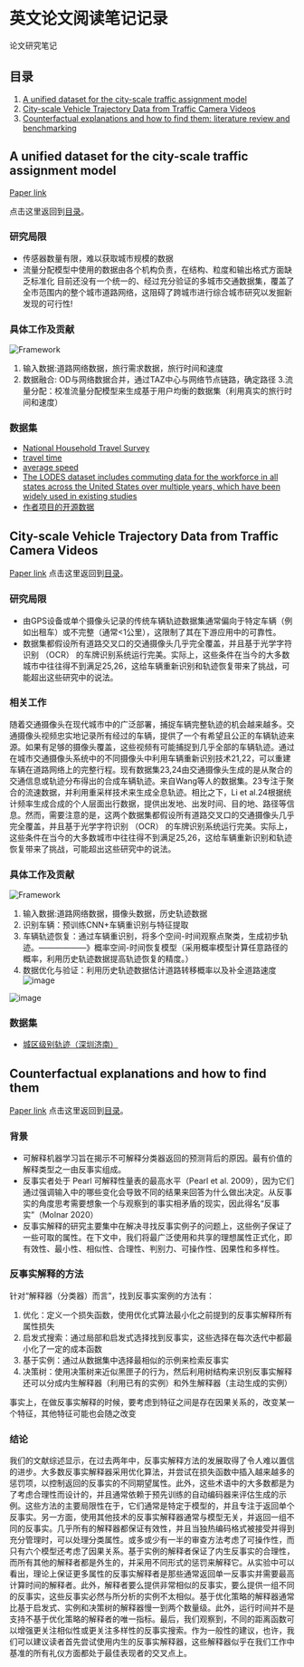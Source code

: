 # 英文论文阅读笔记记录


论文研究笔记

## 目录

1. [A unified dataset for the city-scale traffic assignment model](#A-unified-dataset-for-the-city-scale-traffic-assignment-model)
2. [City-scale Vehicle Trajectory Data from Traffic Camera Videos](#City-scale-Vehicle-Trajectory-Data-from-Traffic-Camera-Videos)
3. [Counterfactual explanations and how to find them: literature review and benchmarking](#Counterfactual-explanations-and-how-to-find-them)

## A unified dataset for the city-scale traffic assignment model

[Paper link](https://www.nature.com/articles/s41597-024-03149-8#Sec16)

点击这里返回到[目录](#目录)。

### 研究局限
* 传感器数量有限，难以获取城市规模的数据
* 流量分配模型中使用的数据由各个机构负责，在结构、粒度和输出格式方面缺乏标准化
目前还没有一个统一的、经过充分验证的多城市交通数据集，覆盖了全市范围内的整个城市道路网络，这阻碍了跨城市进行综合城市研究以发掘新发现的可行性!
### 具体工作及贡献

![Framework](https://media.springernature.com/full/springer-static/image/art%3A10.1038%2Fs41597-024-03149-8/MediaObjects/41597_2024_3149_Fig1_HTML.png?as=webp)

1. 输入数据:道路网络数据，旅行需求数据，旅行时间和速度
2. 数据融合: OD与网络数据合并，通过TAZ中心与网络节点链路，确定路径
3.流量分配：校准流量分配模型来生成基于用户均衡的数据集（利用真实的旅行时间和速度）
### 数据集
* [National Household Travel Survey](https://nhts.ornl.gov/od/)
* [travel time](https://www.tomtom.com/traffic-index/ranking/)
* [average speed](https://www.waze.com/live-map/)
* [The LODES dataset includes commuting data for the workforce in all states across the United States over multiple years, which have been widely used in existing studies](https://lehd.ces.census.gov/data/lodes/)
* [作者项目的开源数据](https://github.com/xuxiaotong/A_unified_and_validated_traffic_dataset_for_20_U.S._cities )

## City-scale Vehicle Trajectory Data from Traffic Camera Videos
[Paper link](https://www.nature.com/articles/s41597-023-02589-y)
点击这里返回到[目录](#目录)。
### 研究局限
* 由GPS设备或单个摄像头记录的传统车辆轨迹数据集通常偏向于特定车辆（例如出租车）或不完整（通常<1公里），这限制了其在下游应用中的可靠性。
* 数据集都假设所有道路交叉口的交通摄像头几乎完全覆盖，并且基于光学字符识别 （OCR） 的车牌识别系统运行完美。实际上，这些条件在当今的大多数城市中往往得不到满足25,26，这给车辆重新识别和轨迹恢复带来了挑战，可能超出这些研究中的说法。
### 相关工作
随着交通摄像头在现代城市中的广泛部署，捕捉车辆完整轨迹的机会越来越多。交通摄像头视频忠实地记录所有经过的车辆，提供了一个有希望且公正的车辆轨迹来源。如果有足够的摄像头覆盖，这些视频有可能捕捉到几乎全部的车辆轨迹。通过在城市交通摄像头系统中的不同摄像头中利用车辆重新识别技术21,22，可以重建车辆在道路网络上的完整行程。现有数据集23,24由交通摄像头生成的是从聚合的交通信息或轨迹分布得出的合成车辆轨迹。来自Wang等人的数据集。23专注于聚合的流速数据，并利用重采样技术来生成全息轨迹。相比之下，Li et al.24根据统计频率生成合成的个人层面出行数据，提供出发地、出发时间、目的地、路径等信息。然而，需要注意的是，这两个数据集都假设所有道路交叉口的交通摄像头几乎完全覆盖，并且基于光学字符识别 （OCR） 的车牌识别系统运行完美。实际上，这些条件在当今的大多数城市中往往得不到满足25,26，这给车辆重新识别和轨迹恢复带来了挑战，可能超出这些研究中的说法。
### 具体工作及贡献
![Framework](https://media.springernature.com/full/springer-static/image/art%3A10.1038%2Fs41597-023-02589-y/MediaObjects/41597_2023_2589_Fig1_HTML.png?as=webp)
1. 输入数据:道路网络数据，摄像头数据，历史轨迹数据
2. 识别车辆：预训练CNN+车辆重识别与特征提取
3. 车辆轨迹恢复：通过车辆重识别，将多个空间-时间观察点聚类，生成初步轨迹。——————》概率空间-时间恢复模型（采用概率模型计算任意路径的概率，利用历史轨迹数据提高轨迹恢复的精度。）
4. 数据优化与验证：利用历史轨迹数据估计道路转移概率以及补全道路速度
![image](https://github.com/user-attachments/assets/4bdf1735-5d99-4e45-93b1-800c2c7b3c96)

![image](https://github.com/user-attachments/assets/1d6ccf51-0434-49b3-bd2d-abca799c739a)

### 数据集
* [城区级别轨迹（深圳济南）](https://springernature.figshare.com/collections/City-scale_Vehicle_Trajectory_Data_from_Traffic_Camera_Videos/6676199/1)
## Counterfactual explanations and how to find them
[Paper link](https://link.springer.com/article/10.1007/s10618-022-00831-6)
点击这里返回到[目录](#目录)。
### 背景
* 可解释机器学习旨在揭示不可解释分类器返回的预测背后的原因。最有价值的解释类型之一由反事实组成。
* 反事实者处于 Pearl 可解释性量表的最高水平（Pearl et al. 2009），因为它们通过强调输入中的哪些变化会导致不同的结果来回答为什么做出决定。从反事实的角度思考需要想象一个与观察到的事实相矛盾的现实，因此得名“反事实”（Molnar 2020）
* 反事实解释的研究主要集中在解决寻找反事实例子的问题上，这些例子保证了一些可取的属性。在下文中，我们将最广泛使用和共享的理想属性正式化，即有效性、最小性、相似性、合理性、判别力、可操作性、因果性和多样性。

### 反事实解释的方法
针对“解释器（分类器）而言”，找到反事实案例的方法有：
1. 优化：定义一个损失函数，使用优化式算法最小化之前提到的反事实解释所有属性损失
2. 启发式搜索：通过局部和启发式选择找到反事实，这些选择在每次迭代中都最小化了一定的成本函数
3. 基于实例：通过从数据集中选择最相似的示例来检索反事实
4. 决策树：使用决策树来近似黑匣子的行为，然后利用树结构来识别反事实解释
还可以分成内生解释器（利用已有的实例）和外生解释器（主动生成的实例）

事实上，在做反事实解释的时候，要考虑到特征之间是存在因果关系的，改变某一个特征，其他特征可能也会随之改变
### 结论
我们的文献综述显示，在过去两年中，反事实解释方法的发展取得了令人难以置信的进步。大多数反事实解释器采用优化算法，并尝试在损失函数中插入越来越多的惩罚项，以控制返回的反事实的不同期望属性。此外，这些术语中的大多数都是为了考虑合理性而设计的，并且通常依赖于预先训练的自动编码器来评估生成的示例。这些方法的主要局限性在于，它们通常是特定于模型的，并且专注于返回单个反事实。另一方面，使用其他技术的反事实解释器通常与模型无关，并返回一组不同的反事实。几乎所有的解释器都保证有效性，并且当独热编码格式被接受并得到充分管理时，可以处理分类属性。或多或少有一半的审查方法考虑了可操作性，而只有六个模型还考虑了因果关系。基于实例的解释者保证了内生反事实的合理性，而所有其他的解释者都是外生的，并采用不同形式的惩罚来解释它。从实验中可以看出，理论上保证更多属性的反事实解释者是那些通常返回单一反事实并需要最高计算时间的解释者。此外，解释者要么提供非常相似的反事实，要么提供一组不同的反事实，这些反事实必然与所分析的实例不太相似。基于优化策略的解释器通常比基于启发式、实例和决策树的解释器慢一到两个数量级。此外，运行时间并不是支持不基于优化策略的解释者的唯一指标。最后，我们观察到，不同的距离函数可以增强更关注相似性或更关注多样性的反事实搜索。作为一般性的建议，也许，我们可以建议读者首先尝试使用内生的反事实解释器，这些解释器似乎在我们工作中基准的所有礼仪方面都处于最佳表现者的交叉点上。
